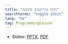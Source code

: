 ```yaml
---
title: "ניהול פרוייקטים בתוכנה"
searchterms: "toggle 2Unit"
lang: "he"
tag: ProgrammingLesson
---
```

 <ul>
 <li class="ng-binding">Slides:
 <a href="ProgrammingLessons/ManagingProjects-Hebrew.pptx">PPTX</a>,
 <a href="ProgrammingLessons/ManagingProjects-Hebrew.pptx.pdf">PDF</a>
 </li>
 </ul>
